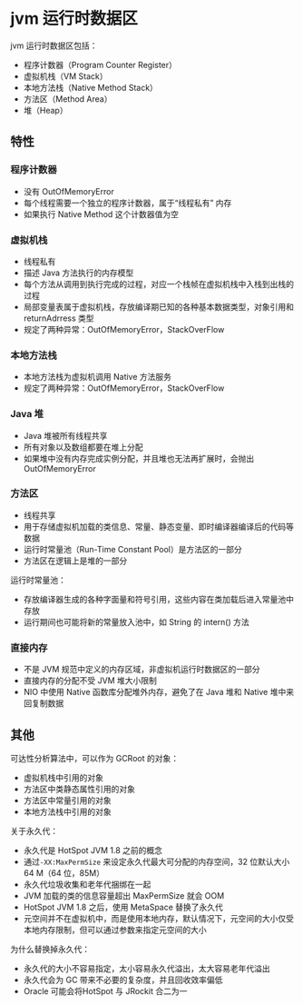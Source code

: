 # jvm 运行时数据区

jvm 运行时数据区包括：

- 程序计数器（Program Counter Register）
- 虚拟机栈（VM Stack）
- 本地方法栈（Native Method Stack）
- 方法区（Method Area）
- 堆（Heap）

## 特性

### 程序计数器

- 没有 OutOfMemoryError
- 每个线程需要一个独立的程序计数器，属于“线程私有” 内存
- 如果执行 Native Method 这个计数器值为空

### 虚拟机栈

- 线程私有
- 描述 Java 方法执行的内存模型
- 每个方法从调用到执行完成的过程，对应一个栈帧在虚拟机栈中入栈到出栈的过程
- 局部变量表属于虚拟机栈，存放编译期已知的各种基本数据类型，对象引用和 returnAdrress 类型
- 规定了两种异常：OutOfMemoryError，StackOverFlow

### 本地方法栈

- 本地方法栈为虚拟机调用 Native 方法服务
- 规定了两种异常：OutOfMemoryError，StackOverFlow

### Java 堆

- Java 堆被所有线程共享
- 所有对象以及数组都要在堆上分配
- 如果堆中没有内存完成实例分配，并且堆也无法再扩展时，会抛出 OutOfMemoryError

### 方法区

- 线程共享
- 用于存储虚拟机加载的类信息、常量、静态变量、即时编译器编译后的代码等数据
- 运行时常量池（Run-Time Constant Pool）是方法区的一部分
- 方法区在逻辑上是堆的一部分

运行时常量池：

- 存放编译器生成的各种字面量和符号引用，这些内容在类加载后进入常量池中存放
- 运行期间也可能将新的常量放入池中，如 String 的 intern() 方法

### 直接内存

- 不是 JVM 规范中定义的内存区域，非虚拟机运行时数据区的一部分
- 直接内存的分配不受 JVM 堆大小限制
- NIO 中使用 Native 函数库分配堆外内存，避免了在 Java 堆和 Native 堆中来回复制数据

## 其他

可达性分析算法中，可以作为 GCRoot 的对象：

- 虚拟机栈中引用的对象
- 方法区中类静态属性引用的对象
- 方法区中常量引用的对象
- 本地方法栈中引用的对象

关于永久代：

- 永久代是 HotSpot JVM 1.8 之前的概念
- 通过`-XX:MaxPermSize` 来设定永久代最大可分配的内存空间，32 位默认大小 64 M（64 位，85M）
- 永久代垃圾收集和老年代捆绑在一起
- JVM 加载的类的信息容量超出 MaxPermSize 就会 OOM
- HotSpot JVM 1.8 之后，使用 MetaSpace 替换了永久代
- 元空间并不在虚拟机中，而是使用本地内存，默认情况下，元空间的大小仅受本地内存限制，但可以通过参数来指定元空间的大小

为什么替换掉永久代：

- 永久代的大小不容易指定，太小容易永久代溢出，太大容易老年代溢出
- 永久代会为 GC 带来不必要的复杂度，并且回收效率偏低
- Oracle 可能会将HotSpot 与 JRockit 合二为一
